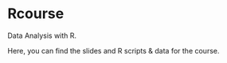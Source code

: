 # Rcourse
Data Analysis with R.

Here, you can find the slides and R scripts & data for the course. 
